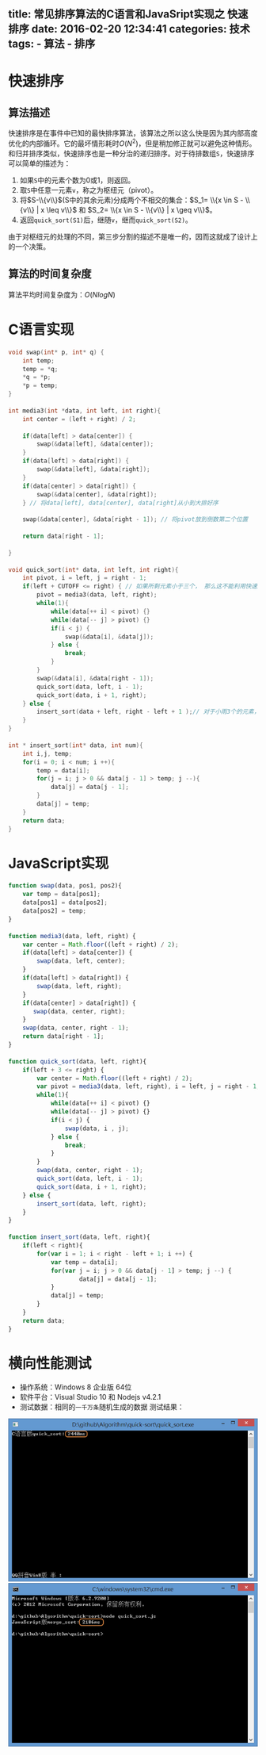 title: 常见排序算法的C语言和JavaSript实现之 快速排序
date: 2016-02-20 12:34:41
categories: 技术
tags:
    - 算法
    - 排序
---
# 快速排序
## 算法描述
快速排序是在事件中已知的最快排序算法，该算法之所以这么快是因为其内部高度优化的内部循环。它的最坏情形耗时$O(N^2)$，但是稍加修正就可以避免这种情形。和归并排序类似，快速排序也是一种分治的递归排序。对于待排数组`S`，快速排序可以简单的描述为：

1. 如果`S`中的元素个数为0或1，则返回。
2. 取`S`中任意一元素`v`，称之为枢纽元（pivot）。
3. 将$S-\\{v\\}$(S中的其余元素)分成两个不相交的集合：$S_1= \\{x \in S - \\{v\\} | x \leq v\\}$ 和 $S_2= \\{x \in S - \\{v\\} | x \geq v\\}$。
4. 返回`quick_sort(S1)`后，继随`v`，继而`quick_sort(S2)`。

由于对枢纽元的处理的不同，第三步分割的描述不是唯一的，因而这就成了设计上的一个决策。
<!-- more -->
## 算法的时间复杂度
算法平均时间复杂度为：$O(NlogN)$
# C语言实现
```c C语言版的快速排序算法
void swap(int* p, int* q) {
    int temp;
    temp = *q;
    *q = *p;
    *p = temp;
}

int media3(int *data, int left, int right){
    int center = (left + right) / 2;

    if(data[left] > data[center]) {
        swap(&data[left], &data[center]);
    }
    if(data[left] > data[right]) {
        swap(&data[left], &data[right]);
    }
    if(data[center] > data[right]) {
        swap(&data[center], &data[right]);
    } // 将data[left], data[center], data[right]从小到大排好序

    swap(&data[center], &data[right - 1]); // 将pivot放到倒数第二个位置

    return data[right - 1];

}

void quick_sort(int* data, int left, int right){
    int pivot, i = left, j = right - 1;
    if(left + CUTOFF <= right) { // 如果所剩元素小于三个， 那么这不能利用快速排序了，因为Pivot的选取至少需要三个元素
        pivot = media3(data, left, right);
        while(1){
            while(data[++ i] < pivot) {}
            while(data[-- j] > pivot) {}
            if(i < j) {
                swap(&data[i], &data[j]);
            } else {
                break;
            }
        }
        swap(&data[i], &data[right - 1]);
        quick_sort(data, left, i - 1);
        quick_sort(data, i + 1, right);
    } else {
        insert_sort(data + left, right - left + 1 );// 对于小雨3个的元素，直接利用插入排序来进行排序
    }
}

int * insert_sort(int* data, int num){
	int i,j, temp;
	for(i = 0; i < num; i ++){
		temp = data[i];
		for(j = i; j > 0 && data[j - 1] > temp; j --){
			data[j] = data[j - 1];
		}
		data[j] = temp;
	}
	return data;
}
```

# JavaScript实现
```javascript JavaScript版快速排序实现
function swap(data, pos1, pos2){
    var temp = data[pos1];
    data[pos1] = data[pos2];
    data[pos2] = temp;
}

function media3(data, left, right) {
    var center = Math.floor((left + right) / 2);
    if(data[left] > data[center]) {
        swap(data, left, center);
    }
    if(data[left] > data[right]) {
        swap(data, left, right);
    }
    if(data[center] > data[right]) {
       swap(data, center, right);
    }   
    swap(data, center, right - 1);
    return data[right - 1];
}

function quick_sort(data, left, right){
    if(left + 3 <= right) {
        var center = Math.floor((left + right) / 2);
        var pivot = media3(data, left, right), i = left, j = right - 1;
        while(1){
            while(data[++ i] < pivot) {}
            while(data[-- j] > pivot) {}
            if(i < j) {
                swap(data, i , j);
            } else {
                break;
            }
        }
        swap(data, center, right - 1);
        quick_sort(data, left, i - 1);
        quick_sort(data, i + 1, right);
    } else {
        insert_sort(data, left, right);
    }
}

function insert_sort(data, left, right){
    if(left < right){
        for(var i = 1; i < right - left + 1; i ++) {
            var temp = data[i];
            for(var j = i; j > 0 && data[j - 1] > temp; j --) {
                    data[j] = data[j - 1];
            }
            data[j] = temp;
        }
    }
    return data;
}

```

# 横向性能测试
* 操作系统：Windows 8 企业版 64位
* 软件平台：Visual Studio 10 和 Nodejs v4.2.1
* 测试数据：相同的`一千万条`随机生成的数据
测试结果：

![C语言归并排序](/images/blog/20160214/7.png)
![JavaScript语言归并排序](/images/blog/20160214/8.png)
